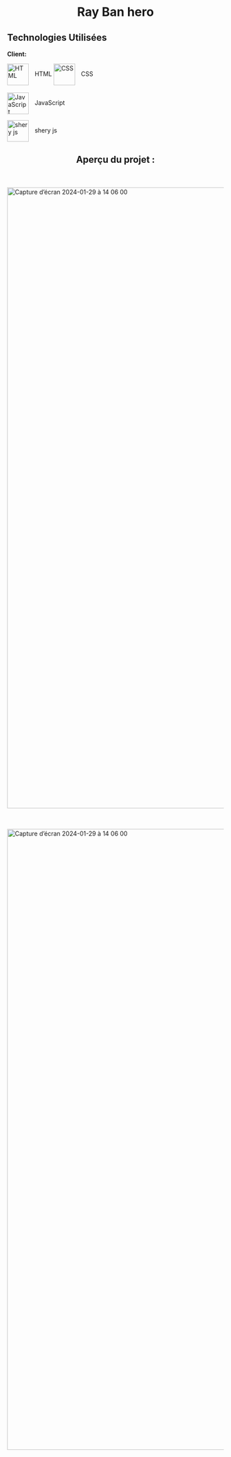 

# <h1 align="center">Ray Ban hero</h1>


## Technologies Utilisées

**Client:**  

<img align="center" alt="HTML" width="50px" style="padding-right:10px;" src="https://cdn.jsdelivr.net/gh/devicons/devicon/icons/html5/html5-plain.svg">  HTML</img>
<img align="center" alt="CSS" width="50px" style="padding-right:10px;" src="https://cdn.jsdelivr.net/gh/devicons/devicon/icons/css3/css3-plain.svg">  CSS</img>
<br><br>
<img align="center" alt="JavaScript" width="50px" style="padding-right:10px;" src="https://cdn.jsdelivr.net/gh/devicons/devicon/icons/javascript/javascript-plain.svg">  JavaScript</img>

<img align="center" alt="shery js" width="50px" height="50px" style="padding-right:10px;" src="(https://github.com/yoann90/ray-ban-hero-/assets/135041871/d119bf41-dbe8-40c8-baca-8908d36f29a5)">  shery js</img>


<h2 align="center">Aperçu du projet :</h2>
<br><br>



<img width="1440" alt="Capture d’écran 2024-01-29 à 14 06 00" src="https://github.com/yoann90/ray-ban-hero-/assets/135041871/7bb298b2-393f-4c00-90d9-45a3453193c9">

<br><br>
<img width="1440" alt="Capture d’écran 2024-01-29 à 14 06 00" src="https://github.com/yoann90/ray-ban-hero-/assets/135041871/65664e22-6048-4dae-8f0a-9b8a43dfc8da">




